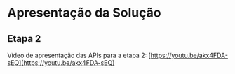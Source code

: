 # Apresentação da Solução

## Etapa 2
Vídeo de apresentação das APIs para a etapa 2: [https://youtu.be/akx4FDA-sEQ](https://youtu.be/akx4FDA-sEQ)
